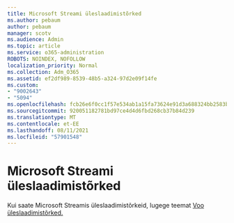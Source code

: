 ```yaml
---
title: Microsoft Streami üleslaadimistõrked
ms.author: pebaum
author: pebaum
manager: scotv
ms.audience: Admin
ms.topic: article
ms.service: o365-administration
ROBOTS: NOINDEX, NOFOLLOW
localization_priority: Normal
ms.collection: Adm_O365
ms.assetid: ef2df989-8539-48b5-a324-97d2e09f14fe
ms.custom:
- "9002643"
- "5094"
ms.openlocfilehash: fcb26e6f0cc1f57e534ab1a15fa73624e91d3a688324bb2583b38093b38e6a2d
ms.sourcegitcommit: 920051182781bd97ce4d4d6fbd268cb37b84d239
ms.translationtype: MT
ms.contentlocale: et-EE
ms.lasthandoff: 08/11/2021
ms.locfileid: "57901548"
---
```

# <a name="microsoft-stream-upload-errors"></a>Microsoft Streami üleslaadimistõrked

Kui saate Microsoft Streamis üleslaadimistõrkeid, lugege teemat [Voo üleslaadimistõrked.](https://docs.microsoft.com/stream/portal-understanding-upload-errors)
